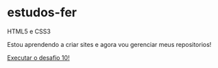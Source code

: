 # estudos-fer
 HTML5 e CSS3
 
 Estou aprendendo a criar sites e agora vou gerenciar meus repositorios!

 <a href= "https://fernaoliv.github.io/html-css/desafios/d010/index.html" target= "_blank">Executar o desafio 10!</a>